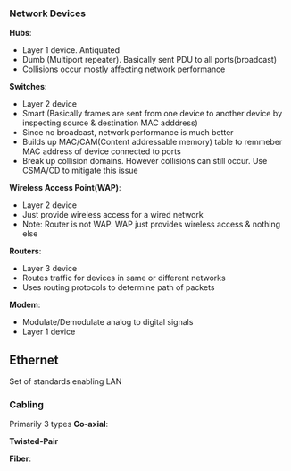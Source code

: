 ### Network Devices
**Hubs**:
- Layer 1 device. Antiquated
- Dumb (Multiport repeater). Basically sent PDU to all ports(broadcast)
- Collisions occur mostly affecting network performance 

**Switches**:
- Layer 2 device
- Smart (Basically frames are sent from one device to another device by inspecting source & destination MAC adddress)
- Since no broadcast, network performance is much better
- Builds up MAC/CAM(Content addressable memory) table to remmeber MAC address of device connected to ports
- Break up collision domains. However collisions can still occur. Use CSMA/CD to mitigate this issue

**Wireless Access Point(WAP)**:
- Layer 2 device
- Just provide wireless access for a wired network
- Note: Router is not WAP. WAP just provides wireless access & nothing else

**Routers**:
- Layer 3 device
- Routes traffic for devices in same or different networks
- Uses routing protocols to determine path of packets

**Modem**:
- Modulate/Demodulate analog to digital signals
- Layer 1 device

## Ethernet
Set of standards enabling LAN 

### Cabling
Primarily 3 types
**Co-axial**:

**Twisted-Pair**

**Fiber**:

